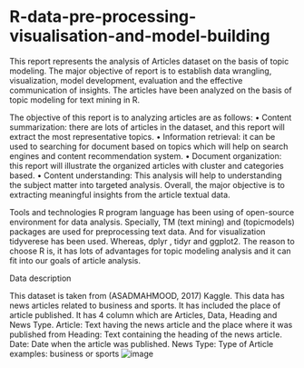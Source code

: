 # R-data-pre-processing-visualisation-and-model-building
This report represents the analysis of Articles dataset on the basis of topic modeling. The major objective of report is to establish data wrangling, visualization, model development, evaluation and the effective communication of insights. The articles have been analyzed on the basis of topic modeling for text mining in R.

 
The objective of this report is to analyzing articles are as follows:
•	Content summarization:  there are lots of articles in the dataset, and this report will extract the most representative topics.
•	Information retrieval: it can be used to searching for document based on topics which will help on search engines and content recommendation system.
•	Document organization: this report will illustrate the organized articles with cluster and categories based. 
•	Content understanding: This analysis will help to understanding the subject matter into targeted analysis.
Overall, the major objective is to extracting meaningful insights from the article textual data.

Tools and technologies 
R program language has been using of open-source environment for data analysis. Specially, TM (text mining) and (topicmodels) packages are used for preprocessing text data. And for visualization tidyverese has been used. Whereas, dplyr , tidyr and ggplot2. The reason to choose R is, it has lots of advantages for topic modeling analysis and it can fit into our goals of article analysis.



Data description

This dataset is taken from (ASADMAHMOOD, 2017) Kaggle. This data has news articles related to business and sports. It has included the place of article published. It has 4 column which are Articles, Data, Heading and News Type.
Article: Text having the news article and the place where it was published from
Heading: Text containing the heading of the news article.
Date: Date when the article was published.
News Type: Type of Article examples:  business or sports
![image](https://github.com/user-attachments/assets/1dd2ce14-dbb9-422d-bacb-9c85a3bc8507)
